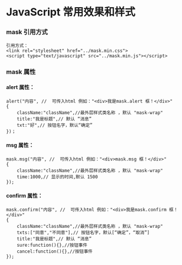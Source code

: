 # JavaScript 常用效果和样式
### mask 引用方式
    引用方式：
	<link rel="stylesheet" href="../mask.min.css">
	<script type="text/javascript" src="../mask.min.js"></script>

### mask 属性
#### alert 属性：
    alert("内容", //  可传入html 例如："<div>我是mask.alert 框！</div>"
    {
        className:"className",//最外层样式类名称 ，默认 "mask-wrap"
        title:"我是标题",// 默认 “消息”
        txt:"好",// 按钮名字，默认“确定”
    })；
#### msg 属性：
    mask.msg("内容", //  可传入html 例如："<div>mask.msg 框！</div>"
    {
        className:"className",//最外层样式类名称 ，默认 "mask-wrap"
        time:1000,// 显示的时间,默认 1500
    });
#### confirm 属性：
    mask.confirm("内容", //  可传入html 例如："<div>我是mask.confirm 框！</div>"
    {
        className:"className",//最外层样式类名称 ，默认 "mask-wrap"
        txts:["同意","不同意"],// 按钮名字，默认[“确定”，“取消”]
        title:"我是标题",// 默认 “消息”
        sure:function(){},//按钮事件
        cancel:function(){},//按钮事件
    });
    
